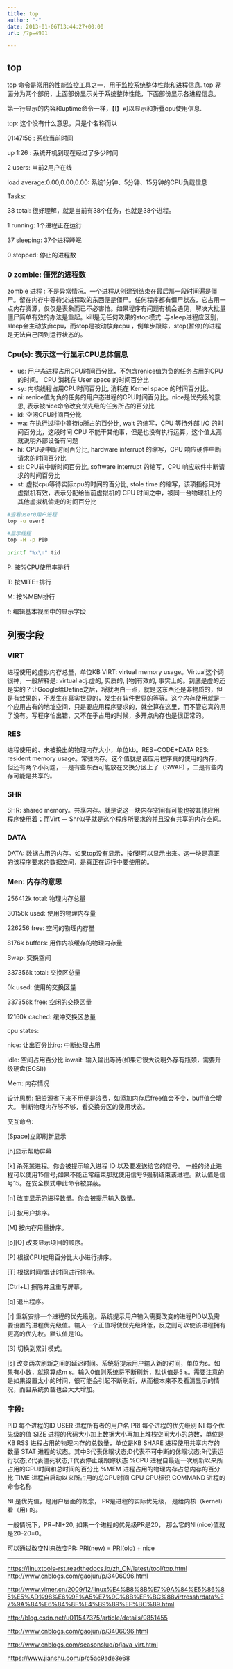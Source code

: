 ```yaml
---
title: top
author: "-"
date: 2013-01-06T13:44:27+00:00
url: /?p=4981

---
```

## top
top 命令是常用的性能监控工具之一，用于监控系统整体性能和进程信息.
top 界面分为两个部份，上面部份显示关于系统整体性能，下面部份显示各进程信息。

第一行显示的内容和uptime命令一样，【l】可以显示和折叠cpu使用信息.

top:  这个没有什么意思，只是个名称而以

01:47:56 :  系统当前时间

up 1:26 :  系统开机到现在经过了多少时间

2 users:  当前2用户在线

load average:0.00,0.00,0.00:  系统1分钟、5分钟、15分钟的CPU负载信息

Tasks: 

38 total: 很好理解，就是当前有38个任务，也就是38个进程。

1 running: 1个进程正在运行

37 sleeping: 37个进程睡眠

0 stopped: 停止的进程数

### 0 zombie: 僵死的进程数
zombie 进程 : 不是异常情况。一个进程从创建到结束在最后那一段时间遍是僵尸。留在内存中等待父进程取的东西便是僵尸。任何程序都有僵尸状态，它占用一点内存资源，仅仅是表象而已不必害怕。如果程序有问题有机会遇见，解决大批量僵尸简单有效的办法是重起。kill是无任何效果的stop模式: 与sleep进程应区别，sleep会主动放弃cpu，而stop是被动放弃cpu ，例单步跟踪，stop(暂停)的进程是无法自己回到运行状态的。

### Cpu(s): 表示这一行显示CPU总体信息
- us: 用户态进程占用CPU时间百分比，不包含renice值为负的任务占用的CPU的时间。 CPU 消耗在 User space 的时间百分比 
- sy: 内核线程占用CPU时间百分比, 消耗在 Kernel space 的时间百分比。
- ni: renice值为负的任务的用户态进程的CPU时间百分比。nice是优先级的意思, 表示被nice命令改变优先级的任务所占的百分比
- id: 空闲CPU时间百分比
- wa: 在执行过程中等待io所占的百分比, wait 的缩写，CPU 等待外部 I/O 的时间百分比，这段时间 CPU 不能干其他事，但是也没有执行运算，这个值太高就说明外部设备有问题
- hi: CPU硬中断时间百分比, hardware interrupt 的缩写，CPU 响应硬件中断请求的时间百分比
- si: CPU软中断时间百分比, software interrupt 的缩写，CPU 响应软件中断请求的时间百分比
- st: 虚拟cpu等待实际cpu的时间的百分比, stole time 的缩写，该项指标只对虚拟机有效，表示分配给当前虚拟机的 CPU 时间之中，被同一台物理机上的其他虚拟机偷走的时间百分比

```bash
#查看user0用户进程
top -u user0

#显示线程
top -H -p PID
  
printf "%x\n" tid
```

P: 按%CPU使用率排行
  
T: 按MITE+排行
  
M: 按%MEM排行

f: 编辑基本视图中的显示字段

## 列表字段
### VIRT
进程使用的虚拟内存总量，单位KB
VIRT: virtual memory usage。Virtual这个词很神，一般解释是: virtual adj.虚的, 实质的, [物]有效的, 事实上的。到底是虚的还是实的？让Google给Define之后，将就明白一点，就是这东西还是非物质的，但是有效果的，不发生在真实世界的，发生在软件世界的等等。这个内存使用就是一个应用占有的地址空间，只是要应用程序要求的，就全算在这里，而不管它真的用了没有。写程序怕出错，又不在乎占用的时候，多开点内存也是很正常的。
### RES
进程使用的、未被换出的物理内存大小，单位kb。RES=CODE+DATA
RES: resident memory usage。常驻内存。这个值就是该应用程序真的使用的内存，但还有两个小问题，一是有些东西可能放在交换分区上了（SWAP) ，二是有些内存可能是共享的。
### SHR
SHR: shared memory。共享内存。就是说这一块内存空间有可能也被其他应用程序使用着；而Virt － Shr似乎就是这个程序所要求的并且没有共享的内存空间。
### DATA
DATA: 数据占用的内存。如果top没有显示，按f键可以显示出来。这一块是真正的该程序要求的数据空间，是真正在运行中要使用的。

### Men: 内存的意思

256412k total: 物理内存总量

30156k used: 使用的物理内存量

226256 free: 空闲的物理内存量

8176k buffers: 用作内核缓存的物理内存量

Swap: 交换空间

337356k total: 交换区总量

0k used: 使用的交换区量

337356k free: 空闲的交换区量

12160k cached: 缓冲交换区总量

cpu states: 

nice: 让出百分比irq: 中断处理占用

idle: 空间占用百分比 iowait: 输入输出等待(如果它很大说明外存有瓶颈，需要升级硬盘(SCSI))

Mem: 内存情况

设计思想: 把资源省下来不用便是浪费，如添加内存后free值会不变，buff值会增大。 判断物理内存够不够，看交换分区的使用状态。

交互命令: 

[Space]立即刷新显示

[h]显示帮助屏幕

[k] 杀死某进程。你会被提示输入进程 ID 以及要发送给它的信号。 一般的终止进程可以使用15信号;如果不能正常结束那就使用信号9强制结束该进程。默认值是信号15。在安全模式中此命令被屏蔽。

[n] 改变显示的进程数量。你会被提示输入数量。

[u] 按用户排序。

[M] 按内存用量排序。

[o][O] 改变显示项目的顺序。

[P] 根据CPU使用百分比大小进行排序。

[T] 根据时间/累计时间进行排序。

[Ctrl+L] 擦除并且重写屏幕。

[q] 退出程序。

[r] 重新安排一个进程的优先级别。系统提示用户输入需要改变的进程PID以及需要设置的进程优先级值。输入一个正值将使优先级降低，反之则可以使该进程拥有更高的优先权。默认值是10。

[S] 切换到累计模式。

[s] 改变两次刷新之间的延迟时间。系统将提示用户输入新的时间，单位为s。如果有小数，就换算成m s。输入0值则系统将不断刷新，默认值是5 s。需要注意的是如果设置太小的时间，很可能会引起不断刷新，从而根本来不及看清显示的情况，而且系统负载也会大大增加。

### 字段: 

PID     每个进程的ID
USER    进程所有者的用户名
PRI     每个进程的优先级别
NI      每个优先级的值
SIZE    进程的代码大小加上数据大小再加上堆栈空间大小的总数，单位是KB RSS 进程占用的物理内存的总数量，单位是KB
SHARE   进程使用共享内存的数量
STAT    进程的状态。其中S代表休眠状态;D代表不可中断的休眠状态;R代表运行状态;Z代表僵死状态;T代表停止或跟踪状态
%CPU    进程自最近一次刷新以来所占用的CPU时间和总时间的百分比
%MEM    进程占用的物理内存占总内存的百分比
TIME    进程自启动以来所占用的总CPU时间
CPU     CPU标识
COMMAND 进程的命令名称

NI 是优先值，是用户层面的概念， PR是进程的实际优先级， 是给内核（kernel) 看（用) 的。

一般情况下，PR=NI+20, 如果一个进程的优先级PR是20， 那么它的NI(nice)值就是20-20=0。

可以通过改变NI来改变PR: PRI(new) = PRI(old) + nice

---

https://linuxtools-rst.readthedocs.io/zh_CN/latest/tool/top.html  
http://www.cnblogs.com/gaojun/p/3406096.html
  
http://www.vimer.cn/2009/12/linux%E4%B8%8B%E7%9A%84%E5%86%85%E5%AD%98%E6%9F%A5%E7%9C%8B%EF%BC%88virtresshrdata%E7%9A%84%E6%84%8F%E4%B9%89%EF%BC%89.html

http://blog.csdn.net/u011547375/article/details/9851455
  
http://www.cnblogs.com/gaojun/p/3406096.html
  
http://www.cnblogs.com/seasonsluo/p/java_virt.html  

https://www.jianshu.com/p/c5ac9ade3e68